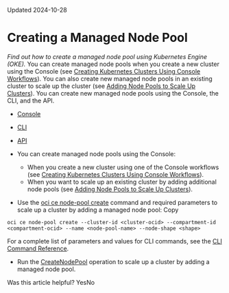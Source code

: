 Updated 2024-10-28
# Creating a Managed Node Pool
_Find out how to create a managed node pool using Kubernetes Engine (OKE)._
You can create managed node pools when you create a new cluster using the Console (see [Creating Kubernetes Clusters Using Console Workflows](https://docs.oracle.com/en-us/iaas/Content/ContEng/Tasks/contengcreatingclusterusingoke.htm#Creating_a_Kubernetes_Cluster "Find out about the two ways to create a Kubernetes cluster using Kubernetes Engine \(OKE\).")).
You can also create new managed node pools in an existing cluster to scale up the cluster (see [Adding Node Pools to Scale Up Clusters](https://docs.oracle.com/en-us/iaas/Content/ContEng/Tasks/contengaddingnodepools_topic.htm#contengaddingnodepools_topic "Find out how to scale up clusters by adding node pools using Kubernetes Engine \(OKE\).")).
You can create new managed node pools using the Console, the CLI, and the API.
  * [Console](https://docs.oracle.com/en-us/iaas/Content/ContEng/Tasks/create-node-pool.htm)
  * [CLI](https://docs.oracle.com/en-us/iaas/Content/ContEng/Tasks/create-node-pool.htm)
  * [API](https://docs.oracle.com/en-us/iaas/Content/ContEng/Tasks/create-node-pool.htm)


  * You can create managed node pools using the Console:
    * When you create a new cluster using one of the Console workflows (see [Creating Kubernetes Clusters Using Console Workflows](https://docs.oracle.com/en-us/iaas/Content/ContEng/Tasks/contengcreatingclusterusingoke.htm#Creating_a_Kubernetes_Cluster "Find out about the two ways to create a Kubernetes cluster using Kubernetes Engine \(OKE\).")).
    * When you want to scale up an existing cluster by adding additional node pools (see [Adding Node Pools to Scale Up Clusters](https://docs.oracle.com/en-us/iaas/Content/ContEng/Tasks/contengaddingnodepools_topic.htm#contengaddingnodepools_topic "Find out how to scale up clusters by adding node pools using Kubernetes Engine \(OKE\).")).
  * Use the [oci ce node-pool create](https://docs.oracle.com/iaas/tools/oci-cli/latest/oci_cli_docs/cmdref/ce/node-pool/create.html) command and required parameters to scale up a cluster by adding a managed node pool:
Copy
```
oci ce node-pool create --cluster-id <cluster-ocid> --compartment-id <compartment-ocid> --name <node-pool-name> --node-shape <shape>
```

For a complete list of parameters and values for CLI commands, see the [CLI Command Reference](https://docs.oracle.com/iaas/tools/oci-cli/latest).
  * Run the [CreateNodePool](https://docs.oracle.com/iaas/api/#/en/containerengine/latest/NodePool/CreateNodePool) operation to scale up a cluster by adding a managed node pool.


Was this article helpful?
YesNo

